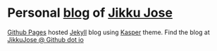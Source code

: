 # Personal [blog][jikku-blog] of [Jikku Jose][jikku-twitter]

[Github Pages][github-pages] hosted [Jekyll][jekyll] blog using [Kasper][kasper] theme. Find the blog at [JikkuJose @ Github dot io][jikku-blog]

[github-pages]: https://pages.github.com
[jekyll]: https://www.jekyllrb.com
[kasper]: https://github.com/rosario/kasper
[jikku-blog]: https://jikkujose.github.io
[jikku-twitter]: https://twitter.com/jikkujose
